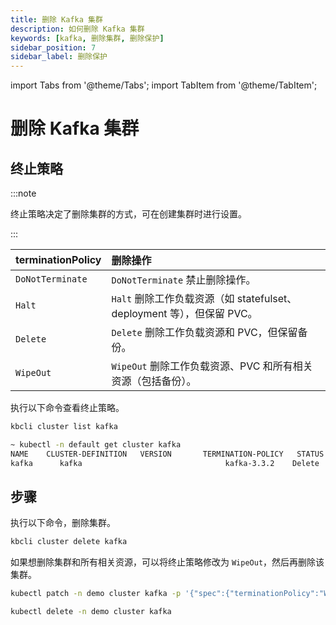 ```yaml
---
title: 删除 Kafka 集群
description: 如何删除 Kafka 集群
keywords: [kafka, 删除集群, 删除保护]
sidebar_position: 7
sidebar_label: 删除保护
---
```


import Tabs from '@theme/Tabs';
import TabItem from '@theme/TabItem';

# 删除 Kafka 集群

## 终止策略

:::note

终止策略决定了删除集群的方式，可在创建集群时进行设置。

:::

| **terminationPolicy**  | **删除操作**                    |
|:--                     | :--                                       |
| `DoNotTerminate`       | `DoNotTerminate` 禁止删除操作。 |
| `Halt`                 | `Halt` 删除工作负载资源（如 statefulset、deployment 等），但保留 PVC。 |
| `Delete`               | `Delete` 删除工作负载资源和 PVC，但保留备份。 |
| `WipeOut`              | `WipeOut` 删除工作负载资源、PVC 和所有相关资源（包括备份）。 |

执行以下命令查看终止策略。

<Tabs>

<TabItem value="kbcli" label="kbcli" default>

```bash
kbcli cluster list kafka
```

</TabItem>

<TabItem value="kubectl" label="kubectl">

```bash
~ kubectl -n default get cluster kafka
NAME    CLUSTER-DEFINITION   VERSION       TERMINATION-POLICY   STATUS     AGE
kafka      kafka                                kafka-3.3.2    Delete                               Running    19m
```

</TabItem>

</Tabs>

## 步骤

执行以下命令，删除集群。

<Tabs>

<TabItem value="kbcli" label="kbcli" default>

```bash
kbcli cluster delete kafka
```

</TabItem>

<TabItem value="kubectl" label="kubectl">

如果想删除集群和所有相关资源，可以将终止策略修改为 `WipeOut`，然后再删除该集群。

```bash
kubectl patch -n demo cluster kafka -p '{"spec":{"terminationPolicy":"WipeOut"}}' --type="merge"

kubectl delete -n demo cluster kafka
```

</TabItem>

</Tabs>
